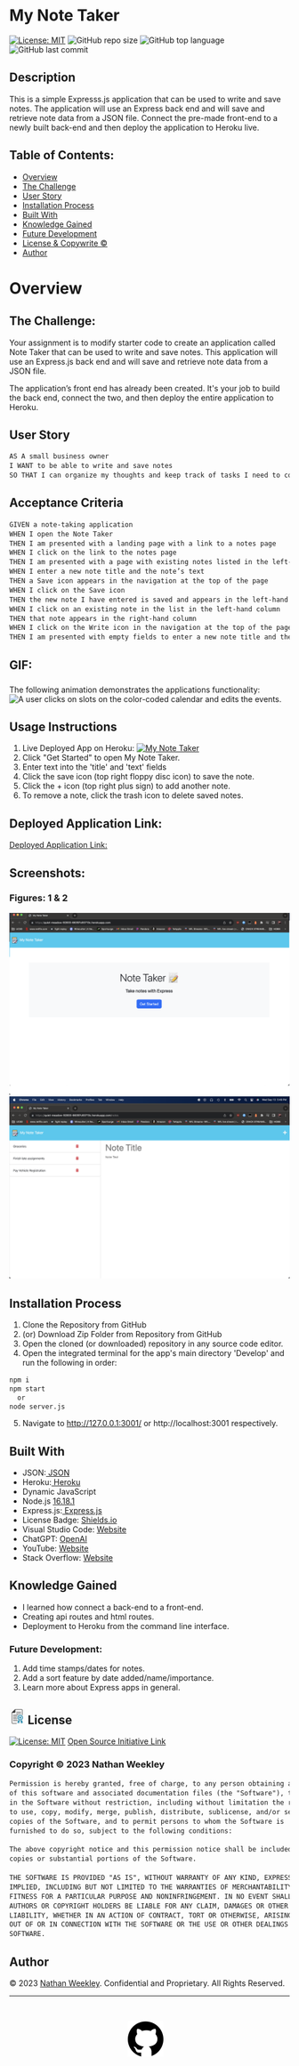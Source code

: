 # My Note Taker
[![License: MIT](https://custom-icon-badges.demolab.com/badge/license-MIT-yellowgreen.svg?logo=law)](https://opensource.org/licenses/MIT)
![GitHub repo size](https://custom-icon-badges.demolab.com/github/repo-size/Nweekley84/my-note-taker?logo=repo)
![GitHub top language](https://img.shields.io/github/languages/top/Nweekley84/my-note-taker?logo=javascript&logoColor=f5f5f5)
![GitHub last commit](https://custom-icon-badges.demolab.com/github/last-commit/Nweekley84/my-note-taker?logo=git-commit)
  
## Description

This is a simple Expresss.js application that can be used to write and save notes. The application will use an Express back end and will save and retrieve note data from a JSON file. Connect the pre-made front-end to a newly built back-end and then deploy the application to Heroku live.

## Table of Contents:
- [Overview](#Overview)
- [The Challenge](#The-Challenge)
- [User Story](#User-Story)
- [Installation Process](#Installation-Process)
- [Built With](#Built-With)
- [Knowledge Gained](#Knowledge-Gained)
- [Future Development](#Future-Development)
- [License & Copywrite ©](#Future-Development)
- [Author](#Author)
<!-- - [Acknowledgments](#Acknowledgments) -->

# Overview

## The Challenge:

Your assignment is to modify starter code to create an application called Note Taker that can be used to write and save notes. This application will use an Express.js back end and will save and retrieve note data from a JSON file.

The application’s front end has already been created. It's your job to build the back end, connect the two, and then deploy the entire application to Heroku.

## User Story

```md
AS A small business owner
I WANT to be able to write and save notes
SO THAT I can organize my thoughts and keep track of tasks I need to complete
```

## Acceptance Criteria

```md
GIVEN a note-taking application
WHEN I open the Note Taker
THEN I am presented with a landing page with a link to a notes page
WHEN I click on the link to the notes page
THEN I am presented with a page with existing notes listed in the left-hand column, plus empty fields to enter a new note title and the note’s text in the right-hand column
WHEN I enter a new note title and the note’s text
THEN a Save icon appears in the navigation at the top of the page
WHEN I click on the Save icon
THEN the new note I have entered is saved and appears in the left-hand column with the other existing notes
WHEN I click on an existing note in the list in the left-hand column
THEN that note appears in the right-hand column
WHEN I click on the Write icon in the navigation at the top of the page
THEN I am presented with empty fields to enter a new note title and the note’s text in the right-hand column
```
## GIF:
### 

The following animation demonstrates the applications functionality:
![A user clicks on slots on the color-coded calendar and edits the events.](./Develop/public/assets/images/GIF01.gif)

## Usage Instructions
1. Live Deployed App on Heroku: [![My Note Taker](https://custom-icon-badges.demolab.com/badge/MyNoteTaker-blue?logo=link)](https://quiet-meadow-92833-66397c83713c.herokuapp.com/)
2. Click "Get Started" to open My Note Taker.
3. Enter text into the 'title' and 'text' fields 
4. Click the save icon (top right floppy disc icon) to save the note.
5. Click the + icon (top right plus sign) to add another note.
6. To remove a note, click the trash icon to delete saved notes.

## Deployed Application Link:
[Deployed Application Link:](https://quiet-meadow-92833-66397c83713c.herokuapp.com/)

<!-- ## YouTube Walkthrough Video:
[Click Here to Watch](TBD) -->

## Screenshots:
### Figures: 1 & 2
![](./Develop/public/assets/images/SS01.png) 
![](./Develop/public/assets/images/SS02.png) 

## Installation Process
1. Clone the Repository from GitHub 
2. (or) Download Zip Folder from Repository from GitHub
3. Open the cloned (or downloaded) repository in any source code editor.
4. Open the integrated terminal for the app's main directory 'Develop' and run the following in order:

```console
npm i
npm start
  or
node server.js
```
5. Navigate to http://127.0.0.1:3001/ or http://localhost:3001 respectively.

## Built With
- JSON:[ JSON](https://www.npmjs.com/package/json)
- Heroku:[ Heroku ](https://www.heroku.com/)
- Dynamic JavaScript
- Node.js [ 16.18.1](https://nodejs.org/en/blog/release/v16.18.1/)
- Express.js:[ Express.js](https://expressjs.com/en/starter/installing.html)
- License Badge: [ Shields.io](https://shields.io/)
- Visual Studio Code: [ Website](https://code.visualstudio.com/)
- ChatGPT: [ OpenAI](https://chat.openai.com/)
- YouTube: [ Website](https://www.youtube.com/)
- Stack Overflow: [ Website](https://stackoverflow.com/)

## Knowledge Gained
- I learned how connect a back-end to a front-end.
- Creating api routes and html routes.
- Deployment to Heroku from the command line interface.

### Future Development:
1. Add time stamps/dates for notes.
2. Add a sort feature by date added/name/importance.
3. Learn more about Express apps in general.

## <img src="./Develop/public/assets/images/license.jpeg" width="28"> License
  
[![License: MIT](https://img.shields.io/badge/License-MIT-yellow.svg)](https://opensource.org/licenses/MIT) [Open Source Initiative Link](https://opensource.org/licenses/MIT)

### Copyright © 2023 Nathan Weekley
```md
Permission is hereby granted, free of charge, to any person obtaining a copy
of this software and associated documentation files (the "Software"), to deal
in the Software without restriction, including without limitation the rights
to use, copy, modify, merge, publish, distribute, sublicense, and/or sell
copies of the Software, and to permit persons to whom the Software is
furnished to do so, subject to the following conditions:

The above copyright notice and this permission notice shall be included in all
copies or substantial portions of the Software.

THE SOFTWARE IS PROVIDED "AS IS", WITHOUT WARRANTY OF ANY KIND, EXPRESS OR
IMPLIED, INCLUDING BUT NOT LIMITED TO THE WARRANTIES OF MERCHANTABILITY,
FITNESS FOR A PARTICULAR PURPOSE AND NONINFRINGEMENT. IN NO EVENT SHALL THE
AUTHORS OR COPYRIGHT HOLDERS BE LIABLE FOR ANY CLAIM, DAMAGES OR OTHER
LIABILITY, WHETHER IN AN ACTION OF CONTRACT, TORT OR OTHERWISE, ARISING FROM,
OUT OF OR IN CONNECTION WITH THE SOFTWARE OR THE USE OR OTHER DEALINGS IN THE
SOFTWARE.
```

## Author

© 2023 [Nathan Weekley](https://github.com/Nweekley84). Confidential and Proprietary. All Rights Reserved.

---
<br>

<div align="center">

[![github](./Develop/public/assets/images/github.svg)](https://github.com/Nweekley84) 

</div>